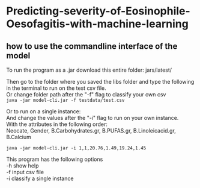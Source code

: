 # Predicting-severity-of-Eosinophile-Oesofagitis-with-machine-learning  
  
## how to use the commandline interface of the model  

To run the program as a .jar download this entire folder: jars/latest/  

Then go to the folder where you saved the libs folder and type the following in the terminal to run on the test csv file.   
Or change folder path after the "-f" flag to classify your own csv  
`java -jar model-cli.jar -f testdata/test.csv`  

Or to run on a single instance:     
And change the values after the "-i" flag to run on your own instance.    
With the attributes in the following order:     
Neocate, Gender, B.Carbohydrates.gr, B.PUFAS.gr, B.Linoleicacid.gr, B.Calcium  

`java -jar model-cli.jar -i 1,1,20.76,1.49,19.24,1.45`  
  
This program has the following options  
-h show help  
-f input csv file   
-i classify a single instance  
